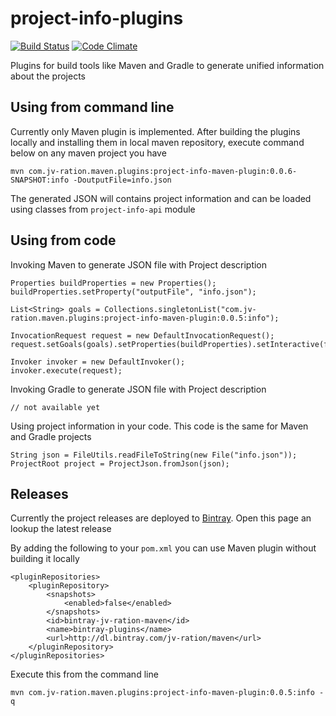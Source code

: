 # project-info-plugins 
[![Build Status](https://travis-ci.org/JV-ration/project-info-plugins.svg?branch=master)](https://travis-ci.org/JV-ration/project-info-plugins) 
[![Code Climate](https://codeclimate.com/github/JV-ration/project-info-plugins/badges/gpa.svg)](https://codeclimate.com/github/JV-ration/project-info-plugins)

Plugins for build tools like Maven and Gradle to generate unified information about the projects

## Using from command line

Currently only Maven plugin is implemented. After building the plugins locally and installing them in 
local maven repository, execute command below on any maven project you have
 
```
mvn com.jv-ration.maven.plugins:project-info-maven-plugin:0.0.6-SNAPSHOT:info -DoutputFile=info.json
```

The generated JSON will contains project information and can be loaded using classes 
from `project-info-api` module

## Using from code

Invoking Maven to generate JSON file with Project description

```
Properties buildProperties = new Properties();
buildProperties.setProperty("outputFile", "info.json");

List<String> goals = Collections.singletonList("com.jv-ration.maven.plugins:project-info-maven-plugin:0.0.5:info");

InvocationRequest request = new DefaultInvocationRequest();
request.setGoals(goals).setProperties(buildProperties).setInteractive(false);

Invoker invoker = new DefaultInvoker();
invoker.execute(request);
```

Invoking Gradle to generate JSON file with Project description

```
// not available yet
```

Using project information in your code. This code is the same for Maven and Gradle projects
```
String json = FileUtils.readFileToString(new File("info.json"));
ProjectRoot project = ProjectJson.fromJson(json);
```

## Releases

Currently the project releases are deployed to [Bintray](https://bintray.com/jv-ration/maven/project-info-plugins). 
Open this page an lookup the latest release

By adding the following to your `pom.xml` you can use Maven plugin without building it locally

```
<pluginRepositories>
    <pluginRepository>
        <snapshots>
            <enabled>false</enabled>
        </snapshots>
        <id>bintray-jv-ration-maven</id>
        <name>bintray-plugins</name>
        <url>http://dl.bintray.com/jv-ration/maven</url>
    </pluginRepository>
</pluginRepositories>
```

Execute this from the command line

```
mvn com.jv-ration.maven.plugins:project-info-maven-plugin:0.0.5:info -q
```